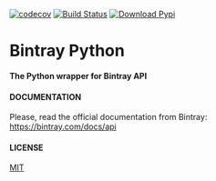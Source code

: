 [![codecov](https://codecov.io/gh/uilianries/bintray-python/branch/master/graph/badge.svg)](https://codecov.io/gh/uilianries/bintray-python)
[![Build Status](https://travis-ci.com/uilianries/bintray-python.svg?branch=master)](https://travis-ci.com/uilianries/bintray-python)
[![Download Pypi](https://img.shields.io/badge/pypi-download-blue.svg)](https://pypi.org/manage/project/bincrafters-conventions)

# Bintray Python

**The Python wrapper for Bintray API**

#### DOCUMENTATION

Please, read the official documentation from Bintray: https://bintray.com/docs/api

#### LICENSE
[MIT](LICENSE)
